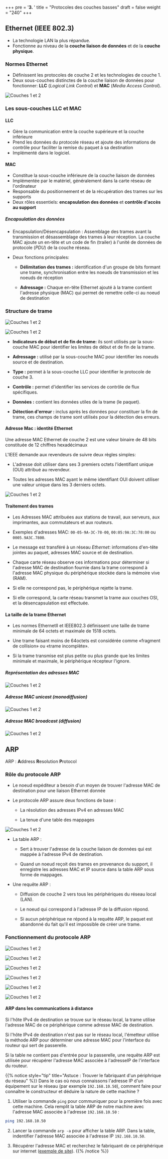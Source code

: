+++
pre = '<b>3. </b>'
title = "Protocoles des couches basses"
draft = false
weight = "240"
+++

## Ethernet (IEEE 802.3)

+ La technologie LAN la plus répandue.
+ Fonctionne au niveau de la **couche liaison de données** et de la **couche physique**.

### Normes Ethernet

+ Définissent les protocoles de couche 2 et les technologies de couche 1.
+ Deux sous-couches distinctes de la couche liaison de données pour fonctionner: **LLC** (*Logical Link Control*) et **MAC** (*Media Access Control*).

![Couches 1 et 2](../images/02-14.png?width=700px)

### Les sous-couches LLC et MAC

#### LLC

+ Gère la communication entre la couche supérieure et la couche inférieure
+ Prend les données du protocole réseau et ajoute des informations de contrôle pour faciliter la remise du paquet à sa destination
+ Implémenté dans le logiciel.

#### MAC

+ Constitue la sous-couche inférieure de la couche liaison de données
+ Implémentée par le matériel, généralement dans la carte réseau de l'ordinateur
+ Responsable du positionnement et de la récupération des trames sur les supports
+ Deux rôles essentiels: **encapsulation des données** et **contrôle d'accès au support**

<!-- ### La sous-couche MAC

![Couches 1 et 2](../images/02-15.png?width=700px) -->

##### Encapsulation des données

+ Encapsulation/Désencapsulation : Assemblage des trames avant la transmission et désassemblage des trames à leur réception. La couche MAC ajoute un en-tête et un code de fin (trailer) à l'unité de données de protocole (*PDU*) de la couche réseau.

+ Deux fonctions principales:

    + **Délimitation des trames :** identification d'un groupe de bits formant une trame, synchronisation entre les noeuds de transmission et les noeuds de réception

    + **Adressage :** Chaque en-tête Ethernet ajouté à la trame contient l'adresse physique (MAC) qui permet de remettre celle-ci au noeud de destination

### Structure de trame

![Couches 1 et 2](../images/02-12.png?width=700px)

![Couches 1 et 2](../images/02-13.png?width=700px)

+ **Indicateurs de début et de fin de trame:** ils sont utilisés par la sous-couche MAC pour identifier les limites de début et de fin de la trame.

+ **Adressage :** utilisé par la sous-couche MAC pour identifier les noeuds source et de destination.

+ **Type :** permet à la sous-couche LLC pour identifier le protocole de couche 3.

+ **Contrôle :** permet d'identifier les services de contrôle de flux spécifiques.

+ **Données :** contient les données utiles de la trame (le paquet).

+ **Détection d'erreur :** inclus après les données pour constituer la fin de trame, ces champs de trame sont utilisés pour la détection des erreurs.

#### Adresse Mac : identité Ethernet

Une adresse MAC Ethernet de couche 2 est une valeur binaire de 48 bits constituée de 12 chiffres hexadécimaux

L'IEEE demande aux revendeurs de suivre deux règles simples:

- L'adresse doit utiliser dans ses 3 premiers octets l'identifiant unique (OUI) attribué au revendeur.

- Toutes les adresses MAC ayant le même identifiant OUI doivent utiliser une valeur unique dans les 3 derniers octets.

![Couches 1 et 2](../images/02-17.png?width=700px)

#### Traitement des trames

+ Les Adresses MAC attribuées aux stations de travail, aux serveurs, aux imprimantes, aux commutateurs et aux routeurs.

+ Exemples d'adresses MAC: `00-05-9A-3C-78-00`, `00:05:9A:3C:78:00` ou `0005.9A3C.7800`.

+ Le message est transféré à un réseau *Ethernet*: informations d'en-tête jointes au paquet, adresses MAC source et de destination.

+ Chaque carte réseau observe ces informations pour déterminer si l'adresse MAC de destination fournie dans la trame correspond à l'adresse MAC physique du périphérique stockée dans la mémoire vive (RAM).

+ Si elle ne correspond pas, le périphérique rejette la trame.

+ Si elle correspond, la carte réseau transmet la trame aux couches OSI, et la désencapsulation est effectuée.

#### La taille de la trame Ethernet

+ Les normes EthernetII et IEEE802.3 définissent une taille de trame minimale de 64 octets et maximale de 1518 octets.

+ Une trame faisant moins de 64octets est considérée comme «fragment de collision» ou «trame incomplète».

+ Si la trame transmise est plus petite ou plus grande que les limites minimale et maximale, le périphérique récepteur l'ignore.

##### Représentation des adresses MAC

![Couches 1 et 2](../images/02-20.png?width=600px)

##### Adresse MAC *unicast* (monodiffusion)

![Couches 1 et 2](../images/02-21.png?width=600px)

##### Adresse MAC *broadcast* (diffusion)

![Couches 1 et 2](../images/02-22.png?width=600px)

<!-- ##### Adresse MAC de multidiffusion

![Couches 1 et 2](../images/02-23.png?width=600px) -->

## ARP

ARP : **A**ddress **R**esolution **P**rotocol

### Rôle du protocole ARP

+ Le noeud expéditeur a besoin d'un moyen de trouver l'adresse MAC de destination pour une liaison Ethernet donnée

+ Le protocole ARP assure deux fonctions de base :

    + La résolution des adresses IPv4 en adresses MAC

    + La tenue d'une table des mappages

![Couches 1 et 2](../images/02-24.png?width=600px)

+ La table ARP :

    + Sert à trouver l'adresse de la couche liaison de données qui est mappée à l'adresse IPv4 de destination.

    + Quand un noeud reçoit des trames en provenance du support, il enregistre les adresses MAC et IP source dans la table ARP sous forme de mappages.

+ Une requête ARP :

    + Diffusion de couche 2 vers tous les périphériques du réseau local (LAN).

    + Le noeud qui correspond à l'adresse IP de la diffusion répond.

    + Si aucun périphérique ne répond à la requête ARP, le paquet est abandonné du fait qu'il est impossible de créer une trame.

### Fonctionnement du protocole ARP

![Couches 1 et 2](../images/02-25.png?width=600px)

![Couches 1 et 2](../images/02-26.png?width=600px)

![Couches 1 et 2](../images/02-27.png?width=600px)

![Couches 1 et 2](../images/02-28.png?width=600px)

![Couches 1 et 2](../images/02-29.png?width=600px)

![Couches 1 et 2](../images/02-30.png?width=600px)

#### ARP dans les communications à distance

Si l'hôte IPv4 de destination se trouve sur le réseau local, la trame utilise l'adresse MAC de ce périphérique comme adresse MAC de destination.

Si l'hôte IPv4 de destination n'est pas sur le réseau local, l'émetteur utilise la méthode ARP pour déterminer une adresse MAC pour l'interface du routeur qui sert de passerelle.

Si la table ne contient pas d'entrée pour la passerelle, une requête ARP est utilisée pour récupérer l'adresse MAC associée à l'adresseIP de l'interface du routeur.

{{% notice style="tip" title="Astuce : Trouver le fabriquant d'un périphrique du réseau"  %}}
Dans le cas où nous connaissons l'adresse IP d'un équipement sur le réseau (par exemple `192.168.10.50`), comment faire pour connaître le constructeur et déduire la nature de cette machine ?

1. Utiliser la commande `ping` pour communiquer pour la première fois avec cette machine. Cela remplit la table ARP de notre machine avec l'adresse MAC associée à l'adresse `192.168.10.50` : 
```bash
ping 192.168.10.50
``` 

2. Lancer la commande `arp -a` pour afficher la table ARP. Dans la table, indentifier l'adresse MAC associée à l'adresse IP `192.168.10.50`.

3. Récupérer l'adresse MAC et recherchez le fabriquant de ce périphérique sur internet ([exemple de site](https://dnschecker.org/mac-lookup.php)).
{{% /notice %}}
